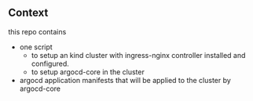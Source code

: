 ## Context

this repo contains 
- one script 
    - to setup an kind cluster with ingress-nginx controller installed and configured.
    - to setup argocd-core in the cluster
- argocd application manifests that will be applied to the cluster by argocd-core

